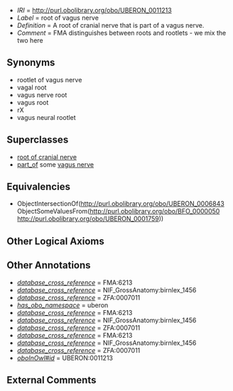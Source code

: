  * *IRI* = http://purl.obolibrary.org/obo/UBERON_0011213
 * *Label* = root of vagus nerve
 * *Definition* = A root of cranial nerve that is part of a vagus nerve.
 * *Comment* = FMA distinguishes between roots and rootlets - we mix the two here

## Synonyms

 * rootlet of vagus nerve
 * vagal root
 * vagus nerve root
 * vagus root
 * rX
 * vagus neural rootlet

## Superclasses

 * [root of cranial nerve](../../UBERON/43/UBERON_0006843.md)
 * [part_of](../../BFO/50/BFO_0000050.md) some [vagus nerve](../../UBERON/59/UBERON_0001759.md)

## Equivalencies

 * ObjectIntersectionOf(<http://purl.obolibrary.org/obo/UBERON_0006843> ObjectSomeValuesFrom(<http://purl.obolibrary.org/obo/BFO_0000050> <http://purl.obolibrary.org/obo/UBERON_0001759>))

## Other Logical Axioms


## Other Annotations

 * *[database_cross_reference](../../ef/oboInOwl#hasDbXref.md)* = FMA:6213
 * *[database_cross_reference](../../ef/oboInOwl#hasDbXref.md)* = NIF_GrossAnatomy:birnlex_1456
 * *[database_cross_reference](../../ef/oboInOwl#hasDbXref.md)* = ZFA:0007011
 * *[has_obo_namespace](../../ce/oboInOwl#hasOBONamespace.md)* = uberon
 * *[database_cross_reference](../../ef/oboInOwl#hasDbXref.md)* = FMA:6213
 * *[database_cross_reference](../../ef/oboInOwl#hasDbXref.md)* = NIF_GrossAnatomy:birnlex_1456
 * *[database_cross_reference](../../ef/oboInOwl#hasDbXref.md)* = ZFA:0007011
 * *[database_cross_reference](../../ef/oboInOwl#hasDbXref.md)* = FMA:6213
 * *[database_cross_reference](../../ef/oboInOwl#hasDbXref.md)* = NIF_GrossAnatomy:birnlex_1456
 * *[database_cross_reference](../../ef/oboInOwl#hasDbXref.md)* = ZFA:0007011
 * *[oboInOwl#id](../../id/oboInOwl#id.md)* = UBERON:0011213

## External Comments

